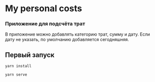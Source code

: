 # My personal costs

### Приложение для подсчёта трат

В приложение можно добавлять категорию трат, сумму и дату. Если дату не указать, по умолчанию добавляется сегодняшняя.

## Первый запуск
```
yarn install
```

```
yarn serve
```
